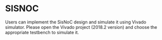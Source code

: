 # SISNOC
Users can implement the SisNoC design and simulate it using Vivado simulator.
Please open the Vivado project (2018.2 version) and choose the appropriate testbench to simulate it.
